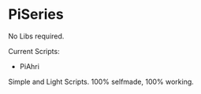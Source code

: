 PiSeries
========
No Libs required.

Current Scripts:
- PiAhri


Simple and Light Scripts. 100% selfmade, 100% working.
